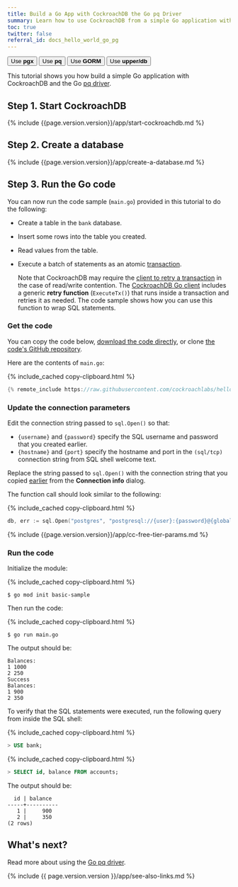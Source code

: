 ```yaml
---
title: Build a Go App with CockroachDB the Go pq Driver
summary: Learn how to use CockroachDB from a simple Go application with the Go pq driver.
toc: true
twitter: false
referral_id: docs_hello_world_go_pg
---
```


<div class="filters filters-big clearfix">
    <a href="build-a-go-app-with-cockroachdb.html"><button class="filter-button">Use <strong>pgx</strong></button></a>
    <a href="build-a-go-app-with-cockroachdb-pq.html"><button class="filter-button current">Use <strong>pq</strong></button></a>
    <a href="build-a-go-app-with-cockroachdb-gorm.html"><button class="filter-button">Use <strong>GORM</strong></button></a>
    <a href="build-a-go-app-with-cockroachdb-upperdb.html"><button class="filter-button">Use <strong>upper/db</strong></button></a>
</div>

This tutorial shows you how build a simple Go application with CockroachDB and the Go [pq driver](https://github.com/lib/pq).

## Step 1. Start CockroachDB

{% include {{page.version.version}}/app/start-cockroachdb.md %}

## Step 2. Create a database

{% include {{page.version.version}}/app/create-a-database.md %}

## Step 3. Run the Go code

You can now run the code sample (`main.go`) provided in this tutorial to do the following:

- Create a table in the `bank` database.
- Insert some rows into the table you created.
- Read values from the table.
- Execute a batch of statements as an atomic [transaction](transactions.html).

    Note that CockroachDB may require the [client to retry a transaction](transactions.html#transaction-retries) in the case of read/write contention. The [CockroachDB Go client](https://github.com/cockroachdb/cockroach-go) includes a generic **retry function** (`ExecuteTx()`) that runs inside a transaction and retries it as needed. The code sample shows how you can use this function to wrap SQL statements.

### Get the code

You can copy the code below, <a href="https://raw.githubusercontent.com/cockroachlabs/hello-world-go-pq/master/main.go">download the code directly</a>, or clone [the code's GitHub repository](https://github.com/cockroachlabs/hello-world-go-pq).

Here are the contents of `main.go`:

{% include_cached copy-clipboard.html %}
~~~ go
{% remote_include https://raw.githubusercontent.com/cockroachlabs/hello-world-go-pq/master/main.go %}
~~~

### Update the connection parameters

<section class="filter-content" markdown="1" data-scope="local">

Edit the connection string passed to `sql.Open()` so that:

- `{username}` and `{password}` specify the SQL username and password that you created earlier.
- `{hostname}` and `{port}` specify the hostname and port in the `(sql/tcp)` connection string from SQL shell welcome text.

</section>

<section class="filter-content" markdown="1" data-scope="cockroachcloud">

Replace the string passed to `sql.Open()` with the connection string that you copied [earlier](#set-up-your-cluster-connection) from the **Connection info** dialog.

The function call should look similar to the following:

{% include_cached copy-clipboard.html %}
~~~ go
db, err := sql.Open("postgres", "postgresql://{user}:{password}@{globalhost}:26257/bank?sslmode=verify-full&sslrootcert={path to the CA certificate}&options=--cluster={cluster_name}")
~~~

{% include {{page.version.version}}/app/cc-free-tier-params.md %}

</section>

### Run the code

Initialize the module:

{% include_cached copy-clipboard.html %}
~~~ shell
$ go mod init basic-sample
~~~

Then run the code:

{% include_cached copy-clipboard.html %}
~~~ shell
$ go run main.go
~~~

The output should be:

~~~
Balances:
1 1000
2 250
Success
Balances:
1 900
2 350
~~~

To verify that the SQL statements were executed, run the following query from inside the SQL shell:

{% include_cached copy-clipboard.html %}
~~~ sql
> USE bank;
~~~

{% include_cached copy-clipboard.html %}
~~~ sql
> SELECT id, balance FROM accounts;
~~~

The output should be:

~~~
  id | balance
-----+----------
   1 |     900
   2 |     350
(2 rows)
~~~

## What's next?

Read more about using the [Go pq driver](https://godoc.org/github.com/lib/pq).

{% include {{ page.version.version }}/app/see-also-links.md %}

